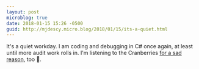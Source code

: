 ```yaml
---
layout: post
microblog: true
date: 2018-01-15 15:26 -0500
guid: http://mjdescy.micro.blog/2018/01/15/its-a-quiet.html
---
```

It's a quiet workday. I am coding and debugging in C# once again, at least until more audit work rolls in. I'm listening to the Cranberries [for a sad reason](https://www.nytimes.com/2018/01/15/obituaries/dolores-oriordan-dead.html), too 🎵.
